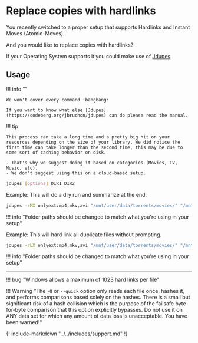 # Replace copies with hardlinks

You recently switched to a proper setup that supports Hardlinks and Instant Moves (Atomic-Moves).

And you would like to replace copies with hardlinks?

If your Operating System supports it you could make use of [Jdupes](https://codeberg.org/jbruchon/jdupes).

## Usage

!!! info ""

    We won't cover every command :bangbang:

    If you want to know what else [Jdupes](https://codeberg.org/jbruchon/jdupes) can do please read the manual.

!!! tip

    This process can take a long time and a pretty big hit on your resources depending on the size of your library. We did notice the first time can take longer than the second time, this may be due to some sort of caching behavior on disk.

    - That's why we suggest doing it based on categories (Movies, TV, Music, etc).
    - We don't suggest using this on a cloud-based setup.

```bash
jdupes [options] DIR1 DIR2
```

Example: This will do a dry run and summarize at the end.

```bash
jdupes -rMX onlyext:mp4,mkv,avi "/mnt/user/data/torrents/movies/" "/mnt/user/data/media/movies"
```

!!! info "Folder paths should be changed to match what you're using in your setup"

Example: This will hard link all duplicate files without prompting.

```bash
jdupes -rLX onlyext:mp4,mkv,avi "/mnt/user/data/torrents/movies/" "/mnt/user/data/media/movies"
```

!!! info "Folder paths should be changed to match what you're using in your setup"

---

!!! bug "Windows allows a maximum of 1023 hard links per file"

!!! Warning "The `-Q` or `--quick` option only reads each file once, hashes it, and performs comparisons based solely on the hashes. There is a small but significant risk of a hash collision which is the purpose of the failsafe byte-for-byte comparison that this option explicitly bypasses. Do not use it on ANY data set for which any amount of data loss is unacceptable. You have been warned!"

{! include-markdown "../../includes/support.md" !}
